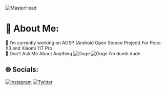 ![MasterHead](https://gitlab.com/SuperiorPsycho/hh/-/raw/topaz/cat-dancing-gif.gif)

# 💫 About Me:
🔭 I’m currently working on AOSP (Android Open Source Project) For Poco X3 and Xiaomi 11T Pro<br>💬 Don't  Ask Me About Anything 
![Doge](https://git.io/Doge)
![Doge](https://git.io/Doge)
i'm dumb dude

## 🌐 Socials:
[![Instagram](https://img.shields.io/badge/Instagram-%23E4405F.svg?logo=Instagram&logoColor=white)](https://instagram.com/zeus_lit) [![Twitter](https://img.shields.io/badge/Twitter-%231DA1F2.svg?logo=Twitter&logoColor=white)](https://twitter.com/Superior_Psycho ) 

